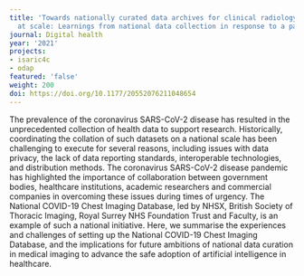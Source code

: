 ```yaml
---
title: 'Towards nationally curated data archives for clinical radiology image analysis
  at scale: Learnings from national data collection in response to a pandemic.'
journal: Digital health
year: '2021'
projects:
- isaric4c
- odap
featured: 'false'
weight: 200
doi: https://doi.org/10.1177/20552076211048654
---
```


The prevalence of the coronavirus SARS-CoV-2 disease has resulted in the unprecedented collection of health data to support research. Historically, coordinating the collation of such datasets on a national scale has been challenging to execute for several reasons, including issues with data privacy, the lack of data reporting standards, interoperable technologies, and distribution methods. The coronavirus SARS-CoV-2 disease pandemic has highlighted the importance of collaboration between government bodies, healthcare institutions, academic researchers and commercial companies in overcoming these issues during times of urgency. The National COVID-19 Chest Imaging Database, led by NHSX, British Society of Thoracic Imaging, Royal Surrey NHS Foundation Trust and Faculty, is an example of such a national initiative. Here, we summarise the experiences and challenges of setting up the National COVID-19 Chest Imaging Database, and the implications for future ambitions of national data curation in medical imaging to advance the safe adoption of artificial intelligence in healthcare.